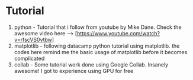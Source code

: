 # Tutorial

1. python - Tutorial that i follow from youtube by Mike Dane. 
Check the awesome video here --> [https://www.youtube.com/watch?v=rfscVS0vtbw]
2. matplotlib - following datacamp python tutorial using matplotlib. the codes here remind me the basic usage of matplotlib before it becomes complicated
3. collab - Some tutorial work done using Google Collab. Insanely awesome! I got to experience using GPU for free
